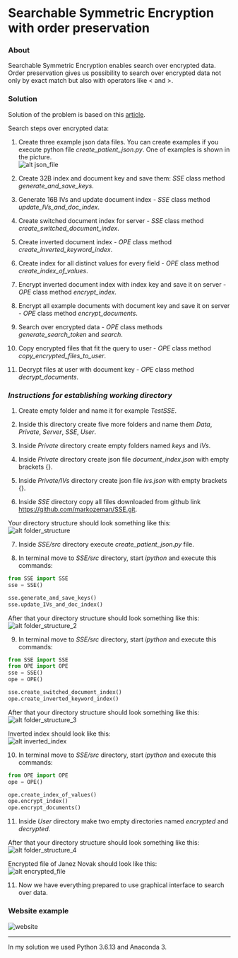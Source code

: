# Searchable Symmetric Encryption with order preservation

### About
Searchable Symmetric Encryption enables search over encrypted data.  
Order preservation gives us possibility to search over encrypted data not only by exact match but also with operators like < and >. 

### Solution
Solution of the problem is based on this [article](https://hcis-journal.springeropen.com/articles/10.1186/s13673-015-0039-9).  

Search steps over encrypted data:
1. Create three example json data files. You can create examples if you execute python file _create\_patient\_json.py_. One of examples is shown in the picture.  
![alt json_file](images/json_file.png "JSON file")

2. Create 32B index and document key and save them: _SSE_ class method _generate\_and\_save\_keys_.

3. Generate 16B IVs and update document index - _SSE_ class method _update\_IVs\_and\_doc\_index_.

4. Create switched document index for server - _SSE_ class method _create\_switched\_document\_index_.

5. Create inverted document index - _OPE_ class method _create\_inverted\_keyword\_index_.

6. Create index for all distinct values for every field - _OPE_ class method _create\_index\_of\_values_.

7. Encrypt inverted document index with index key and save it on server - _OPE_ class method _encrypt\_index_.

8. Encrypt all example documents with document key and save it on server - _OPE_ class method _encrypt\_documents_.

9. Search over encrypted data - _OPE_ class methods _generate\_search\_token_ and _search_.

10. Copy encrypted files that fit the query to user - _OPE_ class method _copy\_encrypted\_files\_to\_user_.

11. Decrypt files at user with document key - _OPE_ class method _decrypt\_documents_.


### _Instructions for establishing working directory_

1. Create empty folder and name it for example _TestSSE_.

2. Inside this directory create five more folders and name them _Data_, _Private_, _Server_, _SSE_, _User_.

3. Inside _Private_ directory create empty folders named _keys_ and _IVs_.

4. Inside _Private_ directory create json file _document\_index.json_ with empty brackets {}.

5. Inside _Private/IVs_ directory create json file _ivs.json_ with empty brackets {}.

6. Inside _SSE_ directory copy all files downloaded from github link <https://github.com/markozeman/SSE.git>.

Your directory structure should look something like this:  
![alt folder_structure](images/folder_structure.png "directory structure")

7. Inside _SSE/src_ directory execute _create\_patient\_json.py_ file.

8. In terminal move to _SSE/src_ directory, start _ipython_ and execute this commands:
```python
from SSE import SSE
sse = SSE()

sse.generate_and_save_keys()
sse.update_IVs_and_doc_index()
```

After that your directory structure should look something like this:  
![alt folder_structure_2](images/folder_structure_2.png "directory structure")

9. In terminal move to _SSE/src_ directory, start _ipython_ and execute this commands:
```python
from SSE import SSE
from OPE import OPE
sse = SSE()
ope = OPE()

sse.create_switched_document_index()
ope.create_inverted_keyword_index()
```

After that your directory structure should look something like this:  
![alt folder_structure_3](images/folder_structure_3.png "directory structure")

Inverted index should look like this:  
![alt inverted_index](images/inverted_index.png "inverted index")

10. In terminal move to _SSE/src_ directory, start _ipython_ and execute this commands:
```python
from OPE import OPE
ope = OPE()

ope.create_index_of_values()
ope.encrypt_index()
ope.encrypt_documents()
```

11. Inside _User_ directory make two empty directories named _encrypted_ and _decrypted_.

After that your directory structure should look something like this:    
![alt folder_structure_4](images/folder_structure_4.png "directory structure")

Encrypted file of Janez Novak should look like this:  
![alt encrypted_file](images/encrypted_file.png "Janez Novak data encrypted")

11. Now we have everything prepared to use graphical interface to search over data.


### Website example
![website](images/website.png)


* * * 
In my solution we used Python 3.6.13 and Anaconda 3.


